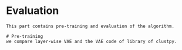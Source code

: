 # Evaluation

    This part contains pre-training and evaluation of the algorithm.
    
    # Pre-training
    we compare layer-wise VAE and the VAE code of library of clustpy.
